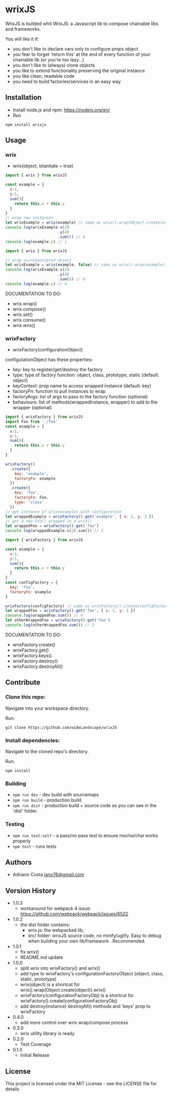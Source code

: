 # wrixJS

WrixJS is builded whit WrixJS: a Javascript lib to compose chainable libs and frameworks.

You will like it if:
- you don't like to declare vars only to configure props object
- you fear to forget 'return this' at the end of every function of your chainable lib (or you're too lazy...)
- you don't like to (always) clone objects
- you like to extend functionality preserving the original instance
- you like clean, readable code
- you need to build factories/services in an easy way

## Installation

* Install node.js and npm: https://nodejs.org/en/
* Run

```npm install wrixjs```

## Usage

### wrix

* wrix(object, istantiate = true)

```javascript
import { wrix } from wrixJS

const example = {
  x:1,
  y:1,
  sum(){
    return this.x + this.y
  }
}
// wrap new instances
let wrixExample = wrix(example) // same as wrix().wrap(Object.create(example)).wrix()
console.log(wrixExample.x(2)
                       .y(4)
                       .sum()) // 6
console.log(example.y) // 1
```
```javascript
import { wrix } from wrixJS

// wrap uninstantiated object
let wrixExample = wrix(example, false) // same as wrix().wrap(example).wrix()
console.log(wrixExample.x(2)
                       .y(4)
                       .sum()) // 6
console.log(example.y) // 4
```

DOCUMENTATION TO DO:
* wrix.wrap()
* wrix.compose()
* wrix.set()
* wrix.consume()
* wrix.wrix()

### wrixFactory

* wrixFactory(configurationObject)

configutationObject has these properties:
* key: key to register/get/destroy the factory
* type: type of factory function: object, class, prototype, static (default: object)
* keyContext: prop name to access wrapped instance (default: key)
* factoryFn: function to pull instances to wrap
* factoryArgs: list of args to pass to the factory function (optional)
* behaviours: list of methods(wrappedInstance, wrapper) to add to the wrapper (optional)

```javascript
import { wrixFactory } from wrixJS
import Foo from './foo'
const example = {
  x:1,
  y:1,
  sum(){
    return this.x + this.y
  }
}

wrixFactory()
  .create({
    key: 'example',
    factoryFn: example
  })
  .create({
    key: 'foo',
    factoryFn: Foo,
    type: 'class'
  })
// get instance of wrix(example) with configuration
let wrappedExample = wrixFactory().get('example', { x: 1, y: 3 })
// get a new Foo() wrapped in a wrix()
let wrappedFoo = wrixFactory().get('foo')
console.log(wrappedExample.x(2).sum()) // 5

```
```javascript
import { wrixFactory } from wrixJS

const example = {
  x:1,
  y:1,
  sum(){
    return this.x + this.y
  }
}
const configFactory = {
  key: 'foo',
  factoryFn: example
}

wrixFactory(configFactory) // same as wrixFactory().create(configFactory)
let wrappedFoo = wrixFactory().get('foo', { x: 1, y: 3 })
console.log(wrappedFoo.sum()) // 4
let otherWrappedFoo = wrixFactory().get('foo')
console.log(otherWrappedFoo.sum()) // 2

```

DOCUMENTATION TO DO:
* wrixFactory.create()
* wrixFactory.get()
* wrixFactory.keys()
* wrixFactory.destroy()
* wrixFactory.destroyAll()

## Contribute

### Clone this repo:

Navigate into your workspace directory.

Run:

```git clone https://github.com/wideLandscape/wrixJS```

### Install dependencies:

Navigate to the cloned repo's directory.

Run:

```npm install```

### Building

- `npm run dev` - dev build with sourcemaps
- `npm run build` - production build
- `npm run dist` - production build + source code as you can see in the 'dist' folder.

### Testing
- `npm run test:self` - a pass/no pass test to ensure mocha/chai works properly
- `npm test` - runs tests

## Authors

* Adriano Costa <iano76@gmail.com>

## Version History

* 1.0.3
    * workaround for webpack 4 issue:
    https://github.com/webpack/webpack/issues/6522
* 1.0.2
    * the dist folder contains:
      * wrix.js: the webpacked lib;
      * src/ folder: wrixJS source code, no minify/uglify. Easy to debug when building your own lib/framework
      . Recommended.
* 1.0.1
    * fix wrix()
    * README.md update
* 1.0.0
    * split wrix into wrixFactory() and wrix()
    * add type to wrixFactory's configurationFactoryObject (object, class, static, prototype)
    * wrix(object) is a shortcut for wrix().wrap(Object.create(object)).wrix()
    * wrixFactory(configurationFactoryObj) is a shortcut for wrixFactory().create(configurationFactoryObj)
    * add destroy(instance) destroyAll() methods and 'keys' prop to wrixFactory
* 0.4.0
    * add more control over wrix wrap/compose process
* 0.3.0
    * wrix utility library is ready
* 0.2.0
    * Test Coverage
* 0.1.0
    * Initial Release

## License

This project is licensed under the MIT License - see the LICENSE file for details
